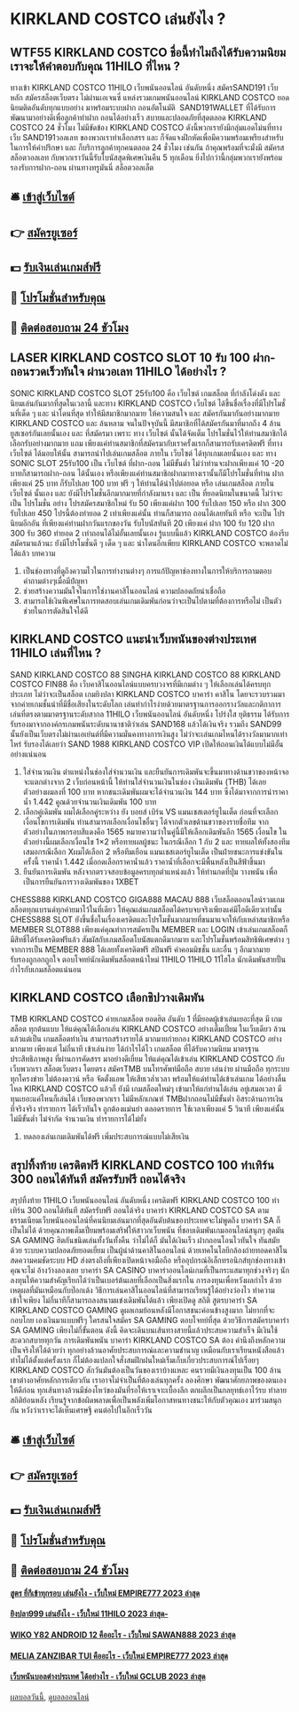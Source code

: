 # KIRKLAND COSTCO เล่นยังไง ?
## WTF55 KIRKLAND COSTCO ชื่อนี้ทำไมถึงได้รับความนิยม เราจะให้คำตอบกับคุณ 11HILO ที่ไหน ?
ทางเข้า KIRKLAND COSTCO 11HILO เว็บพนันออนไลน์ อันดับหนึ่ง สมัครSAND191 เว็บหลัก สมัครสล็อตเว็บตรง ไม่ผ่านเอเจนซี่ แหล่งรวมเกมพนันออนไลน์ KIRKLAND COSTCO ยอดนิยมติดอันดับทุกแบบอย่าง มาพร้อมระบบฝาก ถอนอัตโนมัติ  SAND191WALLET ที่ได้รับการพัฒนามาอย่างดีเพื่อลูกค้าทำฝาก ถอนได้อย่างเร็ว สบายและปลอดภัยที่สุดตลอด KIRKLAND COSTCO 24 ชั่วโมง ไม่มีขัดข้อง KIRKLAND COSTCO ดังนี้พวกเรายังมีกลุ่มแอดไม่นที่ทางเว็บ SAND191วอลเลท ของพวกเราทำเลือกสรร และ ก็จัดแจงฝึกหัดเพื่อมีความพร้อมเพรียงสำหรับในการให้คำปรึกษา และ ก็บริการลูกค้าทุกคนตลอด 24 ชั่วโมง เช่นกัน ถ้าคุณพร้อมที่จะมั่งมี สมัครสสล็อตวอลเลท กับพวกเราวันนี้รับโบนัสสุดพิเศษเงินคืน 5 ทุกเดือน ยิ่งไปกว่านี้กลุ่มพวกเรายังพร้อมรองรับการฝาก-ถอน ผ่านทางทรูมันนี่ สล็อตวอลเล็ต

## 🛎 [เข้าสู่เว็บไซต์](https://bit.ly/3SdLNi2)
## 👉 [สมัครยูเซอร์](https://bit.ly/3SdLNi2)
## 💵 [รับเงินเล่นเกมส์ฟรี](https://bit.ly/3dyRKHj)
## 👑 [โปรโมชั่นสำหรับคุณ](https://bit.ly/3dyRKHj)
## 📱 [ติดต่อสอบถาม 24 ชัวโมง](https://bit.ly/3dyRKHj)

## LASER KIRKLAND COSTCO SLOT 10 รับ 100 ฝาก-ถอนรวดเร็วทันใจ ผ่านวอเลท 11HILO ได้อย่างไร ?
SONIC KIRKLAND COSTCO SLOT 25รับ100 คือ เว็บไซต์ เกมสล็อต ที่กำลังโด่งดัง และ นิยมเล่นกันมากที่สุดในเวลานี้ และทาง KIRKLAND COSTCO เว็บไซต์ ได้ขึ้นชื่อเรื่องที่มีโปรโมชั่นที่เด็ด ๆ และ น่าโดนที่สุด ทำให้มีสมาชิกมากมาย ให้ความสนใจ และ สมัครกันมากันอย่างมากมาย KIRKLAND COSTCO และ ล้นหลาม จนในปัจจุบันนี้ มีสมาชิกที่ได้สมัครกันมาที่มากถึง 4 ล้านยูสเซอร์กันเลยนั้นเอง และ ที่สมัครมา เพราะ ทาง เว็บไซต์ นั้นได้จัดเต็ม โปรโมชั่นไว้ให้ท่านสมาชิกได้เลือกรับอย่างมากมาย แถม เพียงแค่ท่านสมาชิกที่สมัครมากับเราครั้งแรกก็สามารถรับเครดิตฟรี ที่ทาง เว็บไซต์ ได้มอบให้นั้น สามารถนำไปเล่นเกมสล็อต ภายใน เว็บไซต์ ได้ทุกเกมเลยนั้นเอง และ ทาง SONIC SLOT 25รับ100 เป็น เว็บไซต์ ที่ฝาก-ถอน ไม่มีขั้นต่ำ ไม่ว่าท่านจะฝากเพียงแค่ 10 -20 บาทก็สามารถฝาก-ถอน ได้นั้นเอง หรือเพียงแค่ท่านสมาชิกฝากมาทางเรานั้นก็มีโปรโมชั่นที่ท่าน ฝากเพียงแค่ 25 บาท ก็รับไปเลย 100 บาท ฟรี ๆ ให้ท่านได้นำไปต่อยอด หรือ เล่นเกมสล็อต ภายใน เว็บไซต์ นั้นเอง และ ยังมีโปรโมชั่นอีกมากมายที่กำลังมาแรง และ เป็น ที่ยอดนิยมในขนาดนี้ ไม่ว่าจะเป็น โปรโมชั่น อย่าง โปรสมัครสมาชิกใหม่ รับ 50 เพียงแค่ฝาก 100 รับไปเลย 150 หรือ ฝาก 300 รับไปเลย 450 โปรนี้ต้องทำยอด 2 เท่าเพียงแค่นั้น ท่านก็สามารถ ถอนได้เลยทันที หรือ จะเป็น โปรนิยมอีกอัน ที่เพียงแค่ท่านฝากวันแรกของวัน รับโบนัสทันที 20 เพียงแค่ ฝาก 100 รับ 120 ฝาก 300 รับ 360 ทำยอด 2 เท่าถอนได้ไม่อั้นเลยนั้นเอง รู้แบบนี้แล้ว KIRKLAND COSTCO ต้องรีบสมัครมาแล้วนะ ยังมีโปรโมชั่นดี ๆ เด็ด ๆ และ น่าโดนอีกเพียบ KIRKLAND COSTCO จะพลาดไม่ได้แล้ว
บทความ
1. เป็นช่องทางที่ดูถึงความไวในการทำงานต่างๆ การแก้ปัญหาช่องทางในการให้บริการถามตอบคำถามต่างๆเมื่อมีปํญหา
2. ช่วยสร้างความมันใจในการใช่งานคาสิโนออนไลน์ ความปลอดถัยน่าเชื่อถือ
3. สามารถใช้เงินพิเศษในการทดสอบเล่นเกมเดิมพันก่อนว่าจะเป็นไปตามที่ต้องการหรือไม่ เป็นตัวช่วยในการตัดสินใจได้ดี

## KIRKLAND COSTCO แนะนำเว็บพนันของต่างประเทศ 11HILO เล่นที่ไหน ?
SAND KIRKLAND COSTCO 88 SINGHA KIRKLAND COSTCO 88 KIRKLAND COSTCO FIN88 คือ เว็บคาสิโนออนไลน์แบบครบวงจรที่มีเกมต่าง ๆ ให้เลือกเล่นได้ครบทุกประเภท ไม่ว่าจะเป็นสล็อต เกมยิงปลา KIRKLAND COSTCO บาคาร่า คาสิโน โดยจะรวบรวมมาจากค่ายเกมชั้นนำที่มีชื่อเสียงในระดับโลก เล่นทำกำไรง่ายด้วยมาตรฐานการออกรางวัลและกติกาการเล่นที่ตรงตามมาตรฐานระดับสากล 11HILO เว็บพนันออนไลน์ อันดับหนึ่ง โปร่งใส ยุติธรรม ได้รับการรับรองมาจากองค์กรเกมพนันระดับนานาชาติว่าเล่น SAND168 แล้วได้เงินจริง รวมถึง SAND99 นั้นยังเป็นเว็บตรงไม่ผ่านเอเย่นต์ที่มีความมั่นคงทางการเงินสูง ไม่ว่าจะเล่นเกมไหนได้รางวัลมามากเท่าไหร่ รับรองได้เลยว่า SAND 1988 KIRKLAND COSTCO VIP เปิดให้ถอนเงินได้แบบไม่มีอั้นอย่างแน่นอน
1. ใส่จำนวนเงิน ตำแหน่งในช่องใส่จำนวนเงิน และยืนยันการเดิมพันจะขึ้นมาทางด้านขวาของหน้าจอ จะแตกต่างจาก 2 เว็บก่อนหน้านี้ ให้ท่านใส่จำนวนเงินในช่อง เงินเดิมพัน (THB) ได้เลย ตัวอย่างผมลงที่ 100 บาท หากชนะเดิมพันผมจะได้จำนวนเงิน 144 บาท ซึ่งได้มาจากการนำราคาน้ำ 1.442 คูณด้วยจำนวนเงินเดิมพัน 100 บาท
2. เลือกคู่เดิมพัน ผมได้เลือกคู่ระหว่าง ยัง บอยส์ เบิร์น VS แมนเชสเตอร์ยูไนเต็ด ก่อนที่จะเลือกเงื่อนไขการเดิมพัน ท่านสามารถเลือกเงื่อนไขอื่นๆ ได้จากตัวเลขด้านขวาของรายชื่อทีม จากตัวอย่างในภาพกรอบสีแดงคือ 1565 หมายความว่าในคู่นี้มีให้เลือกเดิมพันอีก 1565 เงื่อนไข ในตัวอย่างนี้ผมเลือกเงื่อนไข 1×2 หรือทายผลผู้ชนะ ในกรณีเลือก 1 กับ 2 และ ทายผลให้ทั้งสองทีมเสมอกรณีเลือก Xผมได้เลือก 2 หรือทีมเยือน แมนเชสเตอร์ยูไนเต็ด เป็นฝ่ายชนะการแข่งขันในครั้งนี้ ราคาน้ำ 1.442 เมื่อกดเลือกราคาน้ำแล้ว ราคาน้ำที่เลือกจะมีพื้นหลังเป็นสีฟ้าขึ้นมา
3. ยืนยันการเดิมพัน หลังจากตรวจสอบข้อมูลครบทุกตำแหน่งแล้ว ให้ท่านกดที่ปุ่ม วางพนัน เพื่อเป็นการยืนยันการวางเดิมพันของ 1XBET

CHESS888 KIRKLAND COSTCO GIGA888 MACAU 888 เว็บสล็อตออนไลน์รวมเกมสล็อตทุกแบรนด์ทุกค่ายมาไว้ในที่เดียว ให้คุณเล่นเกมสล็อตได้ครบจบจริงเพียงแค่มีไอดีเดียวเท่านั้น CHESS888 SLOT ยังขึ้นชื่อในเรื่องเครดิตและโปรโมชั่นมากมายที่ขนมาแจกให้กับเหล่าสมาชิกหรือ MEMBER SLOT888 เพียงแค่คุณทำการสมัครเป็น MEMBER และ LOGIN เข้าเล่นเกมสล็อตก็มีสิทธิ์ได้รับเครดิตฟรีแล้ว สัมผัสกับเกมสล็อตโบนัสแตกดีมากมาย และโปรโมชั่นพร้อมสิทธิพิเศษต่าง ๆ จากการเป็น MEMBER 888 ได้เลยทั้งเครดิตฟรี สปินฟรี ค่าคอมมิชชั่น และอื่น ๆ อีกมากมาย รับรองถูกอกถูกใจ ตอบโจทย์นักเดิมพันสล็อตหน้าใหม่ 11HILO 11HILO 11ไฮโล นักเดิมพันสายปั้นกำไรกับเกมสล็อตแน่นอน

## KIRKLAND COSTCO เลือกชิปวางเดิมพัน
TMB KIRKLAND COSTCO ค่ายเกมสล็อต ยอดฮิต อันดับ 1 ที่มียอดผู้เข้าเล่นเยอะที่สุด มี เกมสล็อต ทุกต้นแบบ ให้แด่คุณได้เลือกเล่น KIRKLAND COSTCO อย่างเต็มเปี่ยม ในเว็บเดียว ล้วนแล้วแต่เป็น เกมสล็อตทำเงิน สามารถสร้างรายได้ มากมายก่ายกอง KIRKLAND COSTCO อย่างมากมาย เพียงแต่ ไม่กี่นาที เข้าเล่นง่าย ได้กำไรได้ไว เกมสล็อต ที่ได้รับความนิยม มาตรฐาน ประสิทธิภาพสูง ที่ผ่านการคัดสรร มาอย่างดีเยี่ยม ให้แด่คุณได้เข้าเล่น KIRKLAND COSTCO กับเว็บพวกเรา สล็อตเว็บตรง โดยตรง สมัครTMB บนโทรศัพท์มือถือ สบาย เล่นง่าย ผ่านมือถือ ทุกระบบ ทุกโครงข่าย ไม่ต้องดาวน์ หรือ จัดตั้งแอพ ให้เสียเวล่ำเวลา พร้อมให้แด่ท่านได้เข้าเล่นเกม ได้อย่างลื่นไหล KIRKLAND COSTCO แล้วก็ ยังมี เกมสล็อตใหม่ๆ เข้ามาให้แก่ท่านได้เล่น อยู่เสมอเวลา มีทุนเยอะแค่ไหนก็เล่นได้ เว็บของพวกเรา ไม่มีหลักเกณฑ์ TMBฝากถอนไม่มีขั้นต่ำ อิสระด้านการเงิน ที่จริงจริง ทำรายการ ได้เร็วทันใจ ถูกต้องแม่นยำ ตลอดรายการ ใช้เวลาเพียงแค่ 5 วินาที เพียงแค่นั้น ไม่มีขั้นต่ำ ไม่จำกัด จำนวนเงิน ทำรายการได้ไม่ยั้ง
1. ทดลองเล่นเกมเดิมพันได้ฟรี เพิ่มประสบการณ์แบบไม่เสียเงิน

## สรุปทิ้งท้าย เครดิตฟรี KIRKLAND COSTCO 100 ทำเทิร์น 300 ถอนได้ทันที สมัครรับฟรี ถอนได้จริง
สรุปทิ้งท้าย 11HILO เว็บพนันออนไลน์ อันดับหนึ่ง เครดิตฟรี KIRKLAND COSTCO 100 ทำเทิร์น 300 ถอนได้ทันที สมัครรับฟรี ถอนได้จริง บาคาร่า KIRKLAND COSTCO SA ตามธรรมเนียมเว็บพนันออนไลน์ที่คนนิยมเล่นมากที่สุดอันดับต้นของประเทศจะไม่พูดถึง บาคาร่า SA ก็เป็นไม่ได้ ด้วยคุณภาพเต็มเปี่ยมพร้อมเสริฟให้สาวกเว็บพนัน ที่ชอบเดิมพันเกมออนไลน์สนุกๆ สุดมัน SA GAMING ฮิตกันชนิดเล่นทั้งวันทั้งคืน ว่าไม่ได้ก็ มันได้เงินเร็ว ฝากถอนโอนไวทันใจ ทันสมัยด้วย ระบบความปลอดภัยยอดเยี่ยม เป็นผู้นำด้านคาสิโนออนไลน์ ด้วยเทคโนโลยีกล้องถ่ายทอดคาสิโนสดความคมชัดระบบ HD ส่งตรงถึงที่เพียงเปิดหน้าจอมือถือ หรืออุปกรณ์อิเล็กทรอนิกส์ทุกช่องทางเข้า คุณจะไม่ อ้างว้างลองเลย บาคาร่า SA CASINO บาคาร่าออนไลน์เกมที่เป็นกระแสมาทุกช่วงจริงๆ นักลงทุนให้ความสำคัญเรียกได้ว่าเป็นเบอร์ต้นเลยที่เลือกเป็นสิ่งแรกใน การลงทุนเพื่อหวังผลกำไร ด้วยเหตุผลที่มันเหมือนกับป๊อกเด้ง วิธีการเล่นคาสิโนออนไลน์ที่สามารถเรียนรู้ได้อย่างว่องไว ทำความเข้าใจเพียง ไม่กี่นาทีก็สามารถลงสนามแข่งเดิมพันได้แล้ว เพียงเปิดดู สถิติ สูตรบาคาร่า SA KIRKLAND COSTCO GAMING ดูผลเกมย้อนหลังมีโอกาสชนะค่อนข้างสูงมาก ไม่ยากที่จะกอบโกย เองเงินมาแบบฟรีๆ ใครสนใจสมัคร SA GAMING ตอบโจทย์ที่สุด ด้วยวิธีการสมัครบาคาร่า SA GAMING เพียงไม่กี่ขั้นตอน ดังนี้
คิดจะเดินบนเส้นทางสายนี้แล้วประสบความสำเร็จ มีเงินใช้สะดวกสบายทุกวัน การเดิมพันพนัน บาคาร่า KIRKLAND COSTCO SA ต้อง คำนึงถึงหลักความเป็นจริงให้ได้ด้วยว่า ทุกอย่างล้วนอาศัยประสบการณ์และความชำนาญ เหมือนกับเราเรียนหนังสือแล้ว ทำไม่ได้ตั้งแต่ครั้งแรก ก็ไม่ต้องแปลกใจสั่งสมฝึกฝนใหม่เริ่มเก็บเกี่ยวประสบการณ์ไปเรื่อยๆ KIRKLAND COSTCO สักวันมันต้องเป็นวันของเราบ้างแหละ คนรวยมีเงินลงทุนเป็น 100 ล้าน เขาต่างอาศัยหลักการเดียวกัน เราอาจไม่จำเป็นที่ต้องเล่นทุกครั้ง ลองศึกษา พัฒนาศักยภาพของตนเองให้ดีก่อน ทุกเส้นทางล้วนมีช่องโหว่ของมันที่รอให้เราเจาะเบื้องลึก ตกผลึกเป็นกลยุทธ์เอาไว้รบ ทำลายสถิติย้อนหลัง เรียนรู้จากข้อผิดพลาดเพื่อเป็นพลังเพิ่มโอกาสหนทางชนะให้กับตัวคุณเอง มาร่วมสนุกกัน หวังว่าเราจะได้เห็นเศรษฐี คนต่อไปในอีกเร็ววัน

## 🛎 [เข้าสู่เว็บไซต์](https://bit.ly/3SdLNi2)
## 👉 [สมัครยูเซอร์](https://bit.ly/3SdLNi2)
## 💵 [รับเงินเล่นเกมส์ฟรี](https://bit.ly/3dyRKHj)
## 👑 [โปรโมชั่นสำหรับคุณ](https://bit.ly/3dyRKHj)
## 📱 [ติดต่อสอบถาม 24 ชัวโมง](https://bit.ly/3dyRKHj)

#### [สูตร ยี่กีเข้าทุกรอบ เล่นยังไง - เว็บใหม่ EMPIRE777 2023 ล่าสุด](https://atom.io/themes/สูตร%20ยี่กีเข้าทุกรอบ%20เล่นยังไง%20-%20เว็บใหม่%20empire777%202023%20ล่าสุด)
#### [ยิงปลา999 เล่นยังไง - เว็บใหม่ 11HILO 2023 ล่าสุด-](https://atom.io/themes/ยิงปลา999%20เล่นยังไง%20-%20เว็บใหม่%2011hilo%202023%20ล่าสุด-)
#### [WIKO Y82 ANDROID 12 คืออะไร - เว็บใหม่ SAWAN888 2023 ล่าสุด](https://atom.io/themes/wiko%20y82%20android%2012%20คืออะไร%20-%20เว็บใหม่%20sawan888%202023%20ล่าสุด)
#### [MELIA ZANZIBAR TUI คืออะไร - เว็บใหม่ EMPIRE777 2023 ล่าสุด](https://atom.io/themes/melia%20zanzibar%20tui%20คืออะไร%20-%20เว็บใหม่%20empire777%202023%20ล่าสุด)
#### [เว็บพนันบอลต่างประเทศ ได้อย่างไร - เว็บใหม่ GCLUB 2023 ล่าสุด](https://atom.io/themes/เว็บพนันบอลต่างประเทศ%20ได้อย่างไร%20-%20เว็บใหม่%20gclub%202023%20ล่าสุด)

[ผลบอลวันนี้](https://siamsport.tv "ผลบอลวันนี้"), [ดูบอลออนไลน์](https://siamsport.tv/ดูบอลสด "ดูบอลออนไลน์")